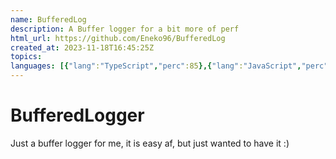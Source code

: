 ```yaml
---
name: BufferedLog
description: A Buffer logger for a bit more of perf
html_url: https://github.com/Eneko96/BufferedLog
created_at: 2023-11-18T16:45:25Z
topics: 
languages: [{"lang":"TypeScript","perc":85},{"lang":"JavaScript","perc":14}]
---
```

# BufferedLogger

Just a buffer logger for me, it is easy af, but just wanted to have it :)
